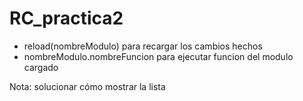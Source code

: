 # RC_practica2

* reload(nombreModulo) para recargar los cambios hechos 
* nombreModulo.nombreFuncion para ejecutar funcion del modulo cargado 

Nota: solucionar cómo mostrar la lista 
